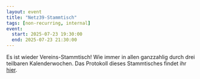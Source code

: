 ```yaml
---
layout: event
title: "Netz39-Stammtisch"
tags: [non-recurring, internal]
event:
  start: 2025-07-23 19:30:00
  end: 2025-07-23 21:30:00
---
```


Es ist wieder Vereins-Stammtisch! Wie immer in allen ganzzahlig durch drei teilbaren Kalenderwochen. Das Protokoll dieses Stammtisches findet ihr [hier](https://wiki.netz39.de/stammtisch:2025:2025-07-23).
